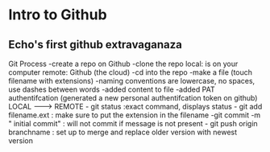 # Intro to Github

## Echo's first github extravaganaza 


Git Process
    -create a repo on Github
    -clone the repo
        local: is on your computer
        remote: Github (the cloud)
    -cd into the repo
    -make a file (touch filename with extensions)
     -naming conventions are lowercase, no spaces, use dashes between words
     -added content to file
     -added PAT authentifcation (generated a new personal authentifcation token on github)
LOCAL ---> REMOTE
    - git status  :exact command, displays status
    - git add filename.ext : make sure to put the extension in the filename
    -git commit -m " initial commit" : will not commit if message is not present
    - git push origin branchname : set up to merge and replace older version with newest version 
